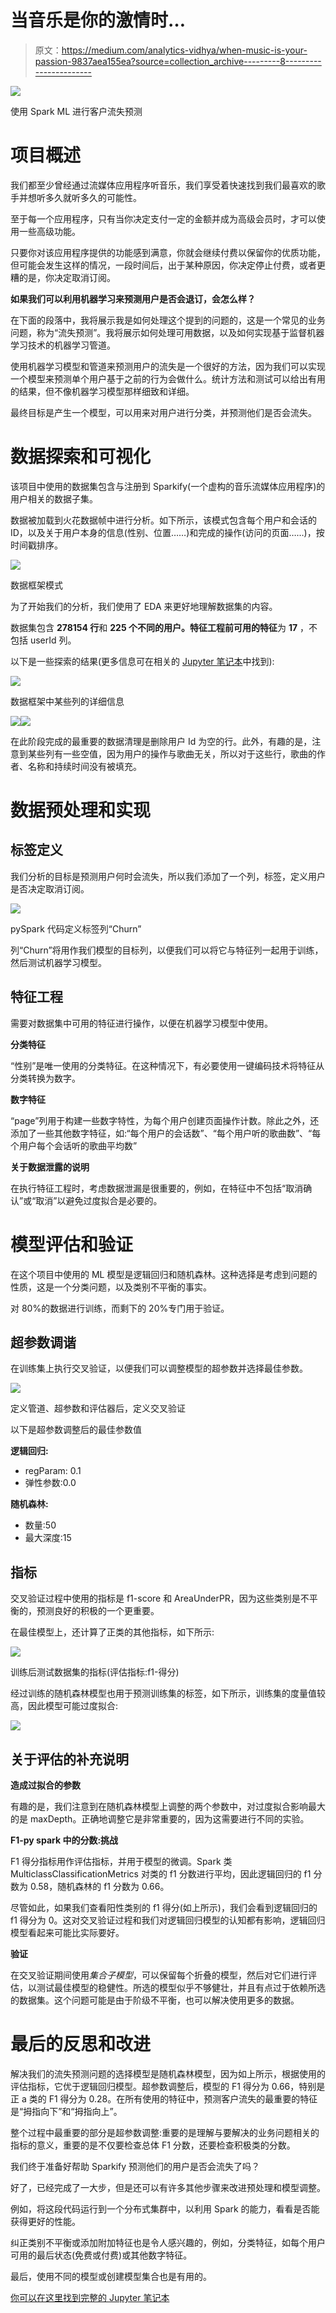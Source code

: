 # 当音乐是你的激情时…

> 原文：<https://medium.com/analytics-vidhya/when-music-is-your-passion-9837aea155ea?source=collection_archive---------8----------------------->

![](img/d5dcf6ff04c7458c3ba84d8f6f6b1270.png)

使用 Spark ML 进行客户流失预测

# **项目概述**

我们都至少曾经通过流媒体应用程序听音乐，我们享受着快速找到我们最喜欢的歌手并想听多久就听多久的可能性。

至于每一个应用程序，只有当你决定支付一定的金额并成为高级会员时，才可以使用一些高级功能。

只要你对该应用程序提供的功能感到满意，你就会继续付费以保留你的优质功能，但可能会发生这样的情况，一段时间后，出于某种原因，你决定停止付费，或者更糟的是，你决定取消订阅。

**如果我们可以利用机器学习来预测用户是否会退订，会怎么样？**

在下面的段落中，我将展示我是如何处理这个提到的问题的，这是一个常见的业务问题，称为“流失预测”。我将展示如何处理可用数据，以及如何实现基于监督机器学习技术的机器学习管道。

使用机器学习模型和管道来预测用户的流失是一个很好的方法，因为我们可以实现一个模型来预测单个用户基于之前的行为会做什么。统计方法和测试可以给出有用的结果，但不像机器学习模型那样细致和详细。

最终目标是产生一个模型，可以用来对用户进行分类，并预测他们是否会流失。

# 数据探索和可视化

该项目中使用的数据集包含与注册到 Sparkify(一个虚构的音乐流媒体应用程序)的用户相关的数据子集。

数据被加载到火花数据帧中进行分析。如下所示，该模式包含每个用户和会话的 ID，以及关于用户本身的信息(性别、位置……)和完成的操作(访问的页面……)，按时间戳排序。

![](img/58ec6a3bdd8768cf070a869c7ccbe5c7.png)

数据框架模式

为了开始我们的分析，我们使用了 EDA 来更好地理解数据集的内容。

数据集包含 **278154 行**和 **225 个不同的用户。**特征工程前可用的**特征**为 **17** ，不包括 userId 列。

以下是一些探索的结果(更多信息可在相关的 [Jupyter 笔记本](https://github.com/AleGuarnieri/Sparkify-Capstone)中找到):

![](img/5c3fb207dc128dc5d30c01536e2623cf.png)

数据框架中某些列的详细信息

![](img/621206fb11ad368771055d989c814c90.png)![](img/81dadfb2a7d3ad718281ba8fde47c5fc.png)

在此阶段完成的最重要的数据清理是删除用户 Id 为空的行。此外，有趣的是，注意到某些列有一些空值，因为用户的操作与歌曲无关，所以对于这些行，歌曲的作者、名称和持续时间没有被填充。

# 数据预处理和实现

## 标签定义

我们分析的目标是预测用户何时会流失，所以我们添加了一个列，标签，定义用户是否决定取消订阅。

![](img/5c9f25f37418840f00388b806f9675f1.png)

pySpark 代码定义标签列“Churn”

列“Churn”将用作我们模型的目标列，以便我们可以将它与特征列一起用于训练，然后测试机器学习模型。

## 特征工程

需要对数据集中可用的特征进行操作，以便在机器学习模型中使用。

**分类特征**

“性别”是唯一使用的分类特征。在这种情况下，有必要使用一键编码技术将特征从分类转换为数字。

**数字特征**

“page”列用于构建一些数字特性，为每个用户创建页面操作计数。除此之外，还添加了一些其他数字特征，如:“每个用户的会话数”、“每个用户听的歌曲数”、“每个用户每个会话听的歌曲平均数”

**关于数据泄露的说明**

在执行特征工程时，考虑数据泄漏是很重要的，例如，在特征中不包括“取消确认”或“取消”以避免过度拟合是必要的。

# 模型评估和验证

在这个项目中使用的 ML 模型是逻辑回归和随机森林。这种选择是考虑到问题的性质，这是一个分类问题，以及类别不平衡的事实。

对 80%的数据进行训练，而剩下的 20%专门用于验证。

## 超参数调谐

在训练集上执行交叉验证，以便我们可以调整模型的超参数并选择最佳参数。

![](img/1ecb3313b53b8b7188ef202df3911a4a.png)

定义管道、超参数和评估器后，定义交叉验证

以下是超参数调整后的最佳参数值

**逻辑回归:**

*   regParam: 0.1
*   弹性参数:0.0

**随机森林:**

*   数量:50
*   最大深度:15

## **指标**

交叉验证过程中使用的指标是 f1-score 和 AreaUnderPR，因为这些类别是不平衡的，预测良好的积极的一个更重要。

在最佳模型上，还计算了正类的其他指标，如下所示:

![](img/ce43d78d151049fbc2be6ded4646d648.png)

训练后测试数据集的指标(评估指标:f1-得分)

经过训练的随机森林模型也用于预测训练集的标签，如下所示，训练集的度量值较高，因此模型可能过度拟合:

![](img/f6e885e4cd79db2ac854b608fded4128.png)

## 关于评估的补充说明

**造成过拟合的参数**

有趣的是，我们注意到在随机森林模型上调整的两个参数中，对过度拟合影响最大的是 maxDepth。正确地调整它是非常重要的，因为这需要进行不同的实验。

**F1-py spark 中的分数:挑战**

F1 得分指标用作评估指标，并用于模型的微调。Spark 类 MulticlassClassificationMetrics 对类的 f1 分数进行平均，因此逻辑回归的 f1 分数为 0.58，随机森林的 f1 分数为 0.66。

尽管如此，如果我们查看阳性类别的 f1 得分(如上所示)，我们会看到逻辑回归的 f1 得分为 0。这对交叉验证过程和我们对逻辑回归模型的认知都有影响，逻辑回归模型看起来可能比实际要好。

**验证**

在交叉验证期间使用*集合子模型*，可以保留每个折叠的模型，然后对它们进行评估，以测试最佳模型的稳健性。所选的模型似乎不够健壮，并且有点过于依赖所选的数据集。这个问题可能是由于阶级不平衡，也可以解决使用更多的数据。

# 最后的反思和改进

解决我们的流失预测问题的选择模型是随机森林模型，因为如上所示，根据使用的评估指标，它优于逻辑回归模型。超参数调整后，模型的 F1 得分为 0.66，特别是正 a 类的 F1 得分为 0.28。在所有使用的特征中，预测客户流失的最重要的特征是“拇指向下”和“拇指向上”。

整个过程中最重要的部分是超参数调整:重要的是理解与要解决的业务问题相关的指标的意义，重要的是不仅要检查总体 F1 分数，还要检查积极类的分数。

我们终于准备好帮助 Sparkify 预测他们的用户是否会流失了吗？

好了，已经完成了一大步，但是还可以有许多其他步骤来改进预处理和模型调整。

例如，将这段代码运行到一个分布式集群中，以利用 Spark 的能力，看看是否能获得更好的性能。

纠正类别不平衡或添加附加特征也是令人感兴趣的，例如，分类特征，如每个用户可用的最后状态(免费或付费)或其他数字特征。

最后，使用不同的模型或创建模型集合也是有用的。

[你可以在这里找到完整的 Jupyter 笔记本](https://github.com/AleGuarnieri/Sparkify-Capstone)